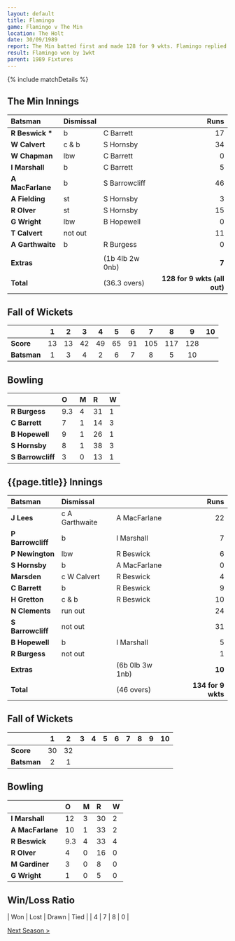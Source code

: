 ```yaml
---
layout: default
title: Flamingo
game: Flamingo v The Min
location: The Holt
date: 30/09/1989
report: The Min batted first and made 128 for 9 wkts. Flamingo replied with 134 for 9 wkts
result: Flamingo won by 1wkt
parent: 1989 Fixtures
---
```


{% include matchDetails %}

## The Min Innings

| Batsman | Dismissal |  | Runs |
|:---|:---|---|---:|
| **R Beswick &#42;** | b | C Barrett | 17 |
| **W Calvert** | c & b | S Hornsby | 34 |
| **W Chapman** | lbw | C Barrett | 0 |
| **I Marshall** | b | C Barrett | 5 |
| **A MacFarlane** | b | S Barrowcliff | 46 |
| **A Fielding** | st | S Hornsby | 3 |
| **R Olver** | st | S Hornsby | 15 |
| **G Wright** | lbw | B Hopewell | 0 |
| **T Calvert** | not out |  | 11 |
| **A  Garthwaite** | b | R Burgess | 0 |
|  |  |  |  |
| **Extras** | | (1b 4lb 2w 0nb) | **7** |
| **Total** | | (36.3 overs) | **128 for 9 wkts (all out)** |

## Fall of Wickets

| | 1 | 2 | 3 | 4 | 5 | 6 | 7 | 8 | 9 | 10 |
|---|:---:|:---:|:---:|:---:|:---:|:---:|:---:|:---:|:---:|:---:|
| **Score** | 13 | 13 | 42 | 49 | 65 | 91 | 105 | 117 | 128 |  |
| **Batsman** | 1 | 3 | 4 | 2 | 6 | 7 | 8 | 5 | 10 |  |

## Bowling

| | O | M | R | W |
|---|:---|:---|:---|:---|
| **R Burgess** | 9.3 | 4 | 31 | 1 |
| **C Barrett** | 7 | 1 | 14 | 3 |
| **B Hopewell** | 9 | 1 | 26 | 1 |
| **S Hornsby** | 8 | 1 | 38 | 3 |
| **S Barrowcliff** | 3 | 0 | 13 | 1 |

## {{page.title}} Innings

| Batsman | Dismissal |  | Runs |
|:---|:---|---|---:|
| **J Lees** | c A Garthwaite | A MacFarlane | 22 |
| **P Barrowcliff** | b | I Marshall | 7 |
| **P Newington** | lbw | R Beswick | 6 |
| **S Hornsby** | b | A MacFarlane | 0 |
| **Marsden** | c W Calvert | R Beswick | 4 |
| **C Barrett** | b | R Beswick | 9 |
| **H Gretton** | c & b | R Beswick | 10 |
| **N Clements** | run out |  | 24 |
| **S Barrowcliff** | not out |  | 31 |
| **B Hopewell** | b | I Marshall | 5 |
| **R Burgess** | not out |  | 1 |
| **Extras** | | (6b 0lb 3w 1nb) | **10** |
| **Total** | | (46 overs) | **134 for 9 wkts** |

## Fall of Wickets

| | 1 | 2 | 3 | 4 | 5 | 6 | 7 | 8 | 9 | 10 |
|---|:---:|:---:|:---:|:---:|:---:|:---:|:---:|:---:|:---:|:---:|
| **Score** | 30 | 32 |  |  |  |  |  |  |  |  |
| **Batsman** | 2 | 1 |  |  |  |  |  |  |  |  |

## Bowling

| | O | M | R | W |
|---|:---|:---|:---|:---|
| **I Marshall** | 12 | 3 | 30 | 2 |
| **A MacFarlane** | 10 | 1 | 33 | 2 |
| **R Beswick** | 9.3 | 4 | 33 | 4 |
| **R Olver** | 4 | 0 | 16 | 0 |
| **M Gardiner** | 3 | 0 | 8 | 0 |
| **G Wright** | 1 | 0 | 5 | 0 |

## Win/Loss Ratio

| Won | Lost | Drawn | Tied |
| 4 | 7 | 8 | 0 |

[Next Season >](1990)